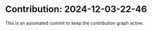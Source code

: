 # Contribution: 2024-12-03-22-46
This is an automated commit to keep the contribution graph active.
